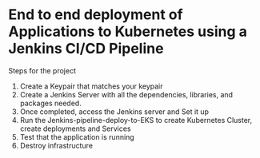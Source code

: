 # End to end deployment of Applications to Kubernetes using a Jenkins CI/CD Pipeline


Steps for the project
1) Create a Keypair that matches your keypair
2) Create a Jenkins Server with all the dependencies, libraries, and packages needed.
2) Once completed, access the Jenkins server and Set it up
4) Run the Jenkins-pipeline-deploy-to-EKS to create Kubernetes Cluster, create deployments and Services
5) Test that the application is running
6) Destroy infrastructure
